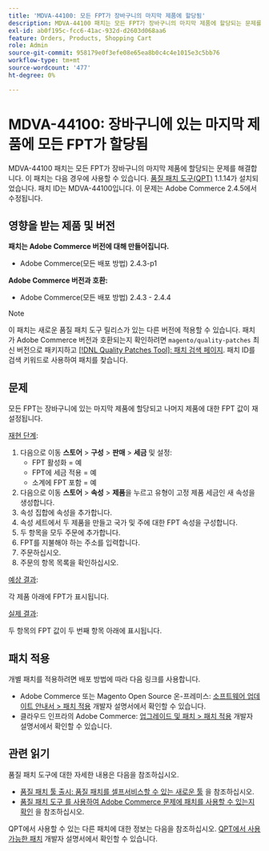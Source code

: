 ```yaml
---
title: 'MDVA-44100: 모든 FPT가 장바구니의 마지막 제품에 할당됨'
description: MDVA-44100 패치는 모든 FPT가 장바구니의 마지막 제품에 할당되는 문제를 해결합니다. 이 패치는 [Quality Patches Tool (QPT)](/help/announcements/adobe-commerce-announcements/magento-quality-patches-released-new-tool-to-self-serve-quality-patches.md) 1.1.14가 설치된 경우 사용할 수 있습니다. 패치 ID는 MDVA-44100입니다. 이 문제는 Adobe Commerce 2.4.5에서 수정됩니다.
exl-id: ab0f195c-fcc6-41ac-932d-d2603d068aa6
feature: Orders, Products, Shopping Cart
role: Admin
source-git-commit: 958179e0f3efe08e65ea8b0c4c4e1015e3c5bb76
workflow-type: tm+mt
source-wordcount: '477'
ht-degree: 0%

---
```


# MDVA-44100: 장바구니에 있는 마지막 제품에 모든 FPT가 할당됨

MDVA-44100 패치는 모든 FPT가 장바구니의 마지막 제품에 할당되는 문제를 해결합니다. 이 패치는 다음 경우에 사용할 수 있습니다. [품질 패치 도구(QPT)](/help/announcements/adobe-commerce-announcements/magento-quality-patches-released-new-tool-to-self-serve-quality-patches.md) 1.1.14가 설치되었습니다. 패치 ID는 MDVA-44100입니다. 이 문제는 Adobe Commerce 2.4.5에서 수정됩니다.

## 영향을 받는 제품 및 버전

**패치는 Adobe Commerce 버전에 대해 만들어집니다.**

* Adobe Commerce(모든 배포 방법) 2.4.3-p1

**Adobe Commerce 버전과 호환:**

* Adobe Commerce(모든 배포 방법) 2.4.3 - 2.4.4

>[!NOTE]
>
>이 패치는 새로운 품질 패치 도구 릴리스가 있는 다른 버전에 적용할 수 있습니다. 패치가 Adobe Commerce 버전과 호환되는지 확인하려면 `magento/quality-patches` 최신 버전으로 패키지하고 [[!DNL Quality Patches Tool]: 패치 검색 페이지](https://devdocs.magento.com/quality-patches/tool.html#patch-grid). 패치 ID를 검색 키워드로 사용하여 패치를 찾습니다.

## 문제

모든 FPT는 장바구니에 있는 마지막 제품에 할당되고 나머지 제품에 대한 FPT 값이 재설정됩니다.

<u>재현 단계</u>:

1. 다음으로 이동 **스토어** > **구성** > **판매** > **세금** 및 설정:
   * FPT 활성화 = 예
   * FPT에 세금 적용 = 예
   * 소계에 FPT 포함 = 예
1. 다음으로 이동 **스토어** > **속성** > **제품**&#x200B;을 누르고 유형이 고정 제품 세금인 새 속성을 생성합니다.
1. 속성 집합에 속성을 추가합니다.
1. 속성 세트에서 두 제품을 만들고 국가 및 주에 대한 FPT 속성을 구성합니다.
1. 두 항목을 모두 주문에 추가합니다.
1. FPT를 지불해야 하는 주소를 입력합니다.
1. 주문하십시오.
1. 주문의 항목 목록을 확인하십시오.

<u>예상 결과</u>:

각 제품 아래에 FPT가 표시됩니다.

<u>실제 결과</u>:

두 항목의 FPT 값이 두 번째 항목 아래에 표시됩니다.

## 패치 적용

개별 패치를 적용하려면 배포 방법에 따라 다음 링크를 사용합니다.

* Adobe Commerce 또는 Magento Open Source 온-프레미스: [소프트웨어 업데이트 안내서 > 패치 적용](https://devdocs.magento.com/guides/v2.4/comp-mgr/patching/mqp.html) 개발자 설명서에서 확인할 수 있습니다.
* 클라우드 인프라의 Adobe Commerce: [업그레이드 및 패치 > 패치 적용](https://devdocs.magento.com/cloud/project/project-patch.html) 개발자 설명서에서 확인할 수 있습니다.

## 관련 읽기

품질 패치 도구에 대한 자세한 내용은 다음을 참조하십시오.

* [품질 패치 툴 출시: 품질 패치를 셀프서비스할 수 있는 새로운 툴](/help/announcements/adobe-commerce-announcements/magento-quality-patches-released-new-tool-to-self-serve-quality-patches.md) 을 참조하십시오.
* [품질 패치 도구 를 사용하여 Adobe Commerce 문제에 패치를 사용할 수 있는지 확인](/help/support-tools/patches-available-in-qpt-tool/check-patch-for-magento-issue-with-magento-quality-patches.md) 을 참조하십시오.

QPT에서 사용할 수 있는 다른 패치에 대한 정보는 다음을 참조하십시오. [QPT에서 사용 가능한 패치](https://devdocs.magento.com/quality-patches/tool.html#patch-grid) 개발자 설명서에서 확인할 수 있습니다.
